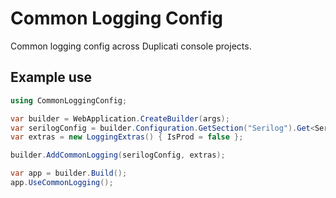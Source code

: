 # Common Logging Config

Common logging config across Duplicati console projects.

## Example use

```csharp
using CommonLoggingConfig;

var builder = WebApplication.CreateBuilder(args);
var serilogConfig = builder.Configuration.GetSection("Serilog").Get<SerilogConfig>();
var extras = new LoggingExtras() { IsProd = false };

builder.AddCommonLogging(serilogConfig, extras);

var app = builder.Build();
app.UseCommonLogging();



```
